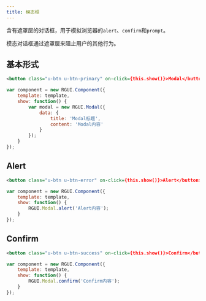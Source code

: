 ```yaml
---
title: 模态框
---
```


含有遮罩层的对话框，用于模拟浏览器的`alert`、`confirm`和`prompt`。

模态对话框通过遮罩层来阻止用户的其他行为。

## 基本形式

<div class="m-example"></div>

```xml
<button class="u-btn u-btn-primary" on-click={this.show()}>Modal</button>
```

```javascript
var component = new RGUI.Component({
    template: template,
    show: function() {
        var modal = new RGUI.Modal({
            data: {
                title: 'Modal标题',
                content: 'Modal内容'
            }
        });
    }
});
```

## Alert

<div class="m-example"></div>

```xml
<button class="u-btn u-btn-error" on-click={this.show()}>Alert</button>
```

```javascript
var component = new RGUI.Component({
    template: template,
    show: function() {
        RGUI.Modal.alert('Alert内容');
    }
});
```

## Confirm

<div class="m-example"></div>

```xml
<button class="u-btn u-btn-success" on-click={this.show()}>Confirm</button>
```

```javascript
var component = new RGUI.Component({
    template: template,
    show: function() {
        RGUI.Modal.confirm('Confirm内容');
    }
});
```
